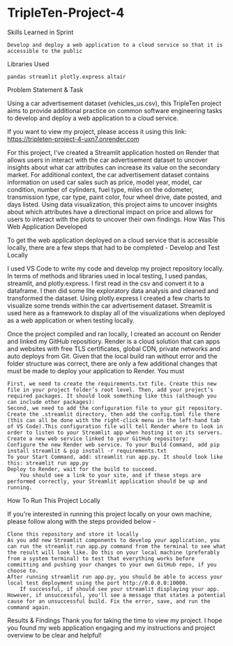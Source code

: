 # TripleTen-Project-4
Skills Learned in Sprint

    Develop and deploy a web application to a cloud service so that it is accessible to the public

Libraries Used

    pandas streamlit plotly.express altair

Problem Statement & Task

Using a car advertisement dataset (vehicles_us.csv), this TripleTen project aims to provide additional practice on common software engineering tasks to develop and deploy a web application to a cloud service.

If you want to view my project, please access it using this link: https://tripleten-project-4-uxn7.onrender.com 

For this project, I've created a Streamlit application hosted on Render that allows users in interact with the car advertisement dataset to uncover insights about what car attributes can increase its value on the secondary market. For additional context, the car advertisement dataset contains information on used car sales such as price, model year, model, car condition, number of cylinders, fuel type, miles on the odometer, transmission type, car type, paint color, four wheel drive, date posted, and days listed. Using data visualization, this project aims to uncover insights about which attributes have a directional impact on price and allows for users to interact with the plots to uncover their own findings.
How Was This Web Application Developed

To get the web application deployed on a cloud service that is accessible locally, there are a few steps that had to be completed -
Develop and Test Locally

I used VS Code to write my code and develop my project repository locally. In terms of methods and libraries used in local testing, I used pandas, streamlit, and plotly.express. I first read in the csv and convert it to a dataframe. I then did some lite exploratory data analysis and cleaned and transformed the dataset. Using plotly.express I created a few charts to visualize some trends within the car advertisement dataset. Streamlit is used here as a framework to display all of the visualizations when deployed as a web application or when testing locally.

Once the project compiled and ran locally, I created an account on Render and linked my GitHub repositiory. Render is a cloud solution that can apps and websites with free TLS certificates, global CDN, private networks and auto deploys from Git. Given that the local build ran without error and the folder structure was correct, there are only a few additional changes that must be made to deploy your application to Render. You must

    First, we need to create the requirements.txt file. Create this new file in your project folder’s root level. Then, add your project’s required packages. It should look something like this (although you can include other packages):
    Second, we need to add the configuration file to your git repository. Create the .streamlit directory, then add the config.toml file there (this can all be done with the right-click menu in the left-hand tab of VS Code).This configuration file will tell Render where to look in order to listen to your Streamlit app when hosting it on its servers.
    Create a new web service linked to your GitHub repository:
    Configure the new Render web service. To your Build Command, add pip install streamlit & pip install -r requirements.txt
    To your Start Command, add: streamlit run app.py. It should look like this: streamlit run app.py
    Deploy to Render, wait for the build to succeed.
        You should see a link to your site, and if these steps are performed correctly, your Streamlit application should be up and running.

How To Run This Project Locally

If you're interested in running this project locally on your own machine, please follow along with the steps provided below -

    Clone this repository and store it locally
    As you add new Streamlit components to develop your application, you can run the streamlit run app.py command from the terminal to see what the result will look like. Do this on your local machine (preferably from a system terminal) to test that everything works before committing and pushing your changes to your own GitHub repo, if you choose to.
    After running streamlit run app.py, you should be able to access your local test deployment using the port http://0.0.0.0:10000.
        If successful, if should see your streamlit displaying your app. However, if unsuccessful, you'll see a message that states a potential cause for an unsuccessful build. Fix the error, save, and run the command again.

Results & Findings
Thank you for taking the time to view my project. I hope you found my web application engaging and my instructions and project overview to be clear and helpful!
